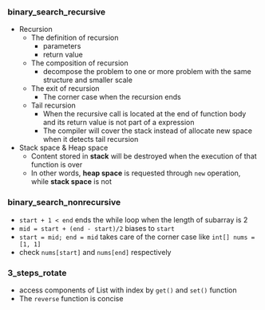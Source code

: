 ### binary_search_recursive
- Recursion
  - The definition of recursion
    - parameters
    - return value
  - The composition of recursion
    - decompose the problem to one or more problem with the same structure and smaller scale
  - The exit of recursion
    - The corner case when the recursion ends
  - Tail recursion
    - When the recursive call is located at the end of function body and its return value is not part of a expression
    - The compiler will cover the stack instead of allocate new space when it detects tail recursion
- Stack space & Heap space
  - Content stored in **stack** will be destroyed when the execution of that function is over
  - In other words, **heap space** is requested through ```new``` operation, while **stack space** is not 
### binary_search_nonrecursive
- ```start + 1 < end``` ends the while loop when the length of subarray is 2
- ```mid = start + (end - start)/2``` biases to ```start```
- ```start = mid; end = mid``` takes care of the corner case like ```int[] nums = [1, 1]```
- check ```nums[start]``` and ```nums[end]``` respectively
### 3_steps_rotate
- access components of List with index by ```get()``` and ```set()``` function
- The ```reverse``` function is concise
